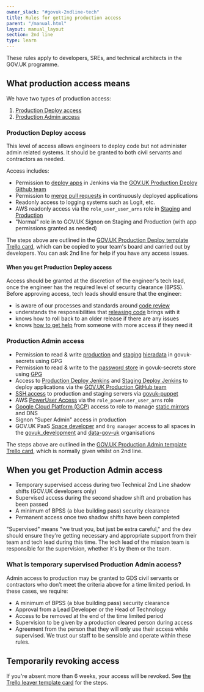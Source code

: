 ```yaml
---
owner_slack: "#govuk-2ndline-tech"
title: Rules for getting production access
parent: "/manual.html"
layout: manual_layout
section: 2nd line
type: learn
---
```


These rules apply to developers, SREs, and technical architects in the GOV.UK programme.

## What production access means

We have two types of production access:

1. [Production Deploy access](#production-deploy-access)
2. [Production Admin access](#production-admin-access)

### Production Deploy access

This level of access allows engineers to deploy code but not administer admin related
systems. It should be granted to both civil servants and contractors as needed.

Access includes:

- Permission to [deploy apps](https://docs.publishing.service.gov.uk/manual/development-pipeline.html#deployment) in Jenkins via the [GOV.UK Production Deploy Github team](https://github.com/orgs/alphagov/teams/gov-uk-production-deploy)
- Permission to [merge pull requests](https://docs.publishing.service.gov.uk/manual/merge-pr.html#header) in continuously deployed applications
- Readonly access to logging systems such as Logit, etc.
- AWS readonly access via the `role_user_user_arns` role in [Staging](https://github.com/alphagov/govuk-aws-data/blob/main/data/infra-security/staging/common.tfvars) and [Production](https://github.com/alphagov/govuk-aws-data/blob/main/data/infra-security/production/common.tfvars)
- "Normal" role in to GOV.UK Signon on Staging and Production (with app permissions granted as needed)

The steps above are outlined in the [GOV.UK Production Deploy template Trello card](https://trello.com/c/S9sex2XU/1391-govuk-production-deploy-access-for-name), which can be copied to
your team's board and carried out by developers. You can ask 2nd line for help if you have
any access issues.

#### When you get Production Deploy access

Access should be granted at the discretion of the engineer's tech lead, once the engineer has the required level of security clearance (BPSS). Before approving access, tech leads should ensure that the engineer:

- is aware of our processes and standards around [code review](https://gds-way.cloudapps.digital/manuals/code-review-guidelines.html)
- understands the responsibilities that [releasing code](https://docs.publishing.service.gov.uk/manual/development-pipeline.html#deployment) brings with it
- knows how to roll back to an older release if there are any issues
- knows [how to get help](https://docs.publishing.service.gov.uk/manual/ask-for-help.html) from someone with more access if they need it

### Production Admin access

- Permission to read & write [production](https://github.com/alphagov/govuk-secrets/blob/main/puppet_aws/hieradata/production_credentials.yaml) and [staging](https://github.com/alphagov/govuk-secrets/blob/main/puppet_aws/hieradata/staging_credentials.yaml) [hieradata](https://docs.publishing.service.gov.uk/manual/encrypted-hiera-data.html#what-to-do-when-someone-gets-production-access) in govuk-secrets using GPG
- Permission to read & write to the [password store](https://github.com/alphagov/govuk-secrets/tree/main/pass) in govuk-secrets store using [GPG](https://github.com/alphagov/govuk-secrets/blob/master/pass/2ndline/.gpg-id)
- Access to [Production Deploy Jenkins](https://deploy.blue.production.govuk.digital/) and [Staging Deploy Jenkins](https://deploy.blue.staging.govuk.digital/) to deploy applications via the [GOV.UK Production GitHub team](https://github.com/orgs/alphagov/teams/gov-uk-production)
- [SSH access](https://docs.publishing.service.gov.uk/manual/howto-ssh-to-machines.html) to production and staging servers via [govuk-puppet](https://github.com/alphagov/govuk-puppet)
- AWS [PowerUser Access](https://github.com/alphagov/govuk-aws-data/blob/master/data/infra-security/production/common.tfvars) via the `role_poweruser_user_arns` role
- [Google Cloud Platform (GCP)](/manual/google-cloud-platform-gcp.html) access to role to manage [static mirrors](/manual/fall-back-to-mirror.html) and DNS
- Signon "Super Admin" access in production
- GOV.UK PaaS [Space developer](https://docs.cloud.service.gov.uk/orgs_spaces_users.html#space-developer) and `Org manager`
  access to all spaces in the [govuk_development](https://admin.cloud.service.gov.uk/organisations/f8718311-b9a4-49d3-b1c7-7c5345a74e35) and [data-gov-uk](https://admin.cloud.service.gov.uk/organisations/39c3d2c5-8809-4dcf-8cd6-a8f62923a295/users) organisations

The steps above are outlined in the [GOV.UK Production Admin template Trello card](https://trello.com/c/GIHPZi2o/382-production-admin-access-for-2nd-line), which is normally given whilst on 2nd line.

## When you get Production Admin access

- Temporary supervised access during two Technical 2nd Line shadow shifts (GOV.UK developers only)
- Supervised access during the second shadow shift and probation has been passed
- A minimum of BPSS (a blue building pass) security clearance
- Permanent access once two shadow shifts have been completed

"Supervised" means "we trust you, but just be extra careful," and the dev should
ensure they're getting necessary and appropriate support from their team and
tech lead during this time. The tech lead of the mission team is responsible for
the supervision, whether it's by them or the team.

### What is temporary supervised Production Admin access?

Admin access to production may be granted to GDS civil servants or contractors who
don’t meet the criteria above for a time limited period. In these cases, we
require:

- A minimum of BPSS (a blue building pass) security clearance
- Approval from a Lead Developer or the Head of Technology
- Access to be removed at the end of the time limited period
- Supervision to be given by a production cleared person during access
- Agreement from the person that they will only use their access while supervised. We trust our staff to be sensible and operate within these rules.

## Temporarily revoking access

If you're absent more than 6 weeks, your access will be revoked. See [the Trello
leaver template card](https://trello.com/c/IQIV54Pc/378-leaver-name-here-tech-role)
for the steps.
